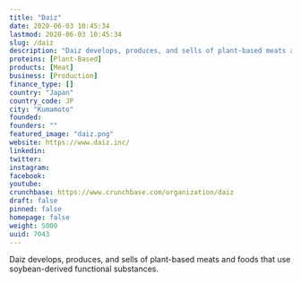 ```yaml
---
title: "Daiz"
date: 2020-06-03 10:45:34
lastmod: 2020-06-03 10:45:34
slug: /daiz
description: "Daiz develops, produces, and sells of plant-based meats and foods that use soybean-derived functional substances."
proteins: [Plant-Based]
products: [Meat]
business: [Production]
finance_type: []
country: "Japan"
country_code: JP
city: "Kumamoto"
founded: 
founders: ""
featured_image: "daiz.png"
website: https://www.daiz.inc/
linkedin: 
twitter: 
instagram: 
facebook: 
youtube: 
crunchbase: https://www.crunchbase.com/organization/daiz
draft: false
pinned: false
homepage: false
weight: 5000
uuid: 7043
---
```

Daiz develops, produces, and sells of plant-based meats and foods that use soybean-derived functional substances.

